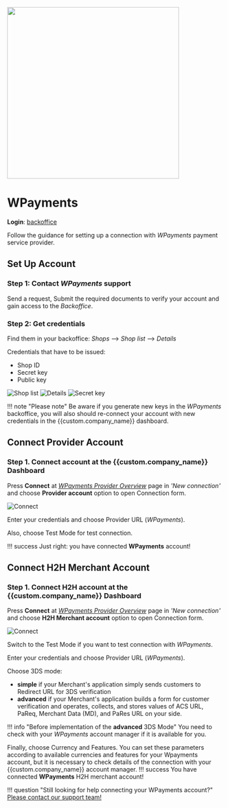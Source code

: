 <img src="https://static.openfintech.io/payment_providers/wpayments/logo.png?w=400" width="400px" >

# WPayments

**Login**: [backoffice](https://backoffice.wpayments.eu/)

Follow the guidance for setting up a connection with *WPayments* payment service provider.

## Set Up Account

### Step 1: Contact *WPayments* support

Send a request, Submit the required documents to verify your account and gain access to the *Backoffice*.

### Step 2: Get credentials

Find them in your backoffice: *Shops* --> *Shop list* --> *Details*

Credentials that have to be issued:

* Shop ID
* Secret key
* Public key

![Shop list](images/shop-list.png)
![Details](images/shop-details.png)
![Secret key](images/secret-key.png)

!!! note "Please note"
    Be aware if you generate new keys in the *WPayments* backoffice, you will also should re-connect your account with new credentials in the {{custom.company_name}} dashboard.

## Connect Provider Account

### Step 1. Connect account at the {{custom.company_name}} Dashboard

Press **Connect** at [*WPayments Provider Overview*]({{custom.dashboard_base_url}}connect-directory/payment-providers/wpayments/general) page in *'New connection'* and choose **Provider account** option to open Connection form.

![Connect](images/provider-account.png)

Enter your credentials and choose Provider URL (*WPayments*).

Also, choose Test Mode for test connection.

!!! success
    Just right: you have connected **WPayments** account!

## Connect H2H Merchant Account

### Step 1. Connect H2H account at the {{custom.company_name}} Dashboard

Press **Connect** at [*WPayments Provider Overview*]({{custom.dashboard_base_url}}connect-directory/payment-providers/WPayments/general) page in *'New connection'* and choose **H2H Merchant account** option to open Connection form.

![Connect](images/h2h-merchant-account.png)

Switch to the Test Mode if you want to test connection with *WPayments*.

Enter your credentials and choose Provider URL (*WPayments*).

Choose 3DS mode:

* **simple** if your Merchant's application simply sends customers to Redirect URL for 3DS verification
* **advanced** if your Merchant's application builds a form for customer verification and operates, collects, and stores values of ACS URL, PaReq, Merchant Data (MD), and PaRes URL on your side.

!!! info "Before implementation of the **advanced** 3DS Mode"
    You need to check with your *WPayments* account manager if it is available for you.

Finally, choose Currency and Features. You can set these parameters according to available currencies and features for your Wpayments account, but it is necessary to check details of the connection with your {{custom.company_name}} account manager.
!!! success
    You have connected **WPayments** H2H merchant account!

!!! question "Still looking for help connecting your WPayments account?"
    [Please contact our support team!](mailto:{{custom.support_email}})
